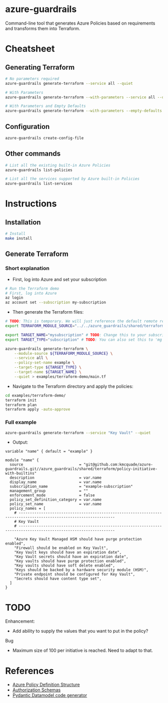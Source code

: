 # azure-guardrails

Command-line tool that generates Azure Policies based on requirements and transforms them into Terraform.

# Cheatsheet

## Generating Terraform

```bash
# No parameters required
azure-guardrails generate-terraform --service all --quiet

# With Parameters
azure-guardrails generate-terraform --with-parameters --service all --quiet --exclude-services "Guest Configuration"

# With Parameters and Empty Defaults
azure-guardrails generate-terraform --with-parameters --empty-defaults --service Kubernetes --quiet
```

## Configuration

```bash
azure-guardrails create-config-file
```

## Other commands

```bash
# List all the existing built-in Azure Policies
azure-guardrails list-policies

# List all the services supported by Azure built-in Policies
azure-guardrails list-services
```

# Instructions

## Installation

```bash
# Install
make install
```

## Generate Terraform

### Short explanation

* First, log into Azure and set your subscription

```bash
# Run the Terraform demo
# First, log into Azure
az login
az account set --subscription my-subscription
```

* Then generate the Terraform files:

```bash
# TODO: This is temporary. We will just reference the default remote repository once this is public
export TERRAFORM_MODULE_SOURCE="../../azure_guardrails/shared/terraform/policy-initiative-with-builtins"

export TARGET_NAME="mysubscription" # TODO: Change this to your subscription name
export TARGET_TYPE="subscription" # TODO: You can also set this to 'mg' to apply it to a management group

azure-guardrails generate-terraform \
    --module-source ${TERRAFORM_MODULE_SOURCE} \
    --service all \
    --policy-set-name example \
    --target-type ${TARGET_TYPE} \
    --target-name ${TARGET_NAME} \
    --quiet > examples/terraform-demo/main.tf
```

* Navigate to the Terraform directory and apply the policies:

```bash
cd examples/terraform-demo/
terraform init
terraform plan
terraform apply -auto-approve
```

### Full example

```bash
azure-guardrails generate-terraform --service "Key Vault" --quiet
```

* Output:

```hcl
variable "name" { default = "example" }

module "name" {
  source                         = "git@github.com:kmcquade/azure-guardrails.git//azure_guardrails/shared/terraform/policy-initiative-with-builtins"
  description                    = var.name
  display_name                   = var.name
  subscription_name              = "example-subscription"
  management_group               = ""
  enforcement_mode               = false
  policy_set_definition_category = var.name
  policy_set_name                = var.name
  policy_names = [
    # -----------------------------------------------------------------------------------------------------------------
    # Key Vault
    # -----------------------------------------------------------------------------------------------------------------

    "Azure Key Vault Managed HSM should have purge protection enabled",
    "Firewall should be enabled on Key Vault",
    "Key Vault keys should have an expiration date",
    "Key Vault secrets should have an expiration date",
    "Key vaults should have purge protection enabled",
    "Key vaults should have soft delete enabled",
    "Keys should be backed by a hardware security module (HSM)",
    "Private endpoint should be configured for Key Vault",
    "Secrets should have content type set",
  ]
}
```

# TODO

Enhancement:
* Add ability to supply the values that you want to put in the policy?

Bug
* Maximum size of 100 per initiative is reached. Need to adapt to that.

# References

* [Azure Policy Definition Structure](https://docs.microsoft.com/en-us/azure/governance/policy/concepts/definition-structure)
* [Authorization Schemas](https://github.com/Azure/azure-resource-manager-schemas/search?q=schemas+in%3Apath+filename%3AMicrosoft.Authorization.json)
* [Pydantic Datamodel code generator](https://pydantic-docs.helpmanual.io/datamodel_code_generator/)
